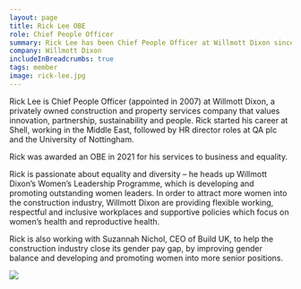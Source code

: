 ```yaml
---
layout: page
title: Rick Lee OBE
role: Chief People Officer
summary: Rick Lee has been Chief People Officer at Willmott Dixon since 2007. 
company: Willmott Dixon
includeInBreadcrumbs: true
tags: member
image: rick-lee.jpg
---
```


<div class="govuk-grid-row">
  <div class="govuk-grid-column-two-thirds">
  
Rick Lee is Chief People Officer (appointed in 2007) at Willmott Dixon, a privately owned construction and property services company that values innovation, partnership, sustainability and people. Rick started his career at Shell, working in the Middle East, followed by HR director roles at QA plc and the University of Nottingham.
 
Rick was awarded an OBE in 2021 for his services to business and equality.
 
Rick is passionate about equality and diversity – he heads up Willmott Dixon’s Women’s Leadership Programme, which is developing and promoting outstanding women leaders. In order to attract more women into the construction industry, Willmott Dixon are providing flexible working, respectful and inclusive workplaces and supportive policies which focus on women’s health and reproductive health.
 
Rick is also working with Suzannah Nichol, CEO of Build UK, to help the construction industry close its gender pay gap, by improving gender balance and developing and promoting women into more senior positions.

  </div>
  <div class="govuk-grid-column-one-third member-page-image"><img src="/images/{{image}}"/></div>
</div>
